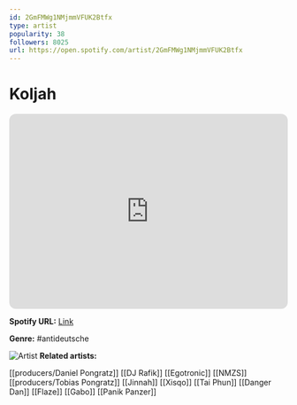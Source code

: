 ```yaml
---
id: 2GmFMWg1NMjmmVFUK2Btfx
type: artist
popularity: 38
followers: 8025
url: https://open.spotify.com/artist/2GmFMWg1NMjmmVFUK2Btfx
---
```

# Koljah

<iframe style="border-radius:12px" src="https://open.spotify.com/embed/artist/2GmFMWg1NMjmmVFUK2Btfx" width="100%" height="352" frameBorder="0" allowfullscreen="" allow="autoplay; clipboard-write; encrypted-media; fullscreen; picture-in-picture" loading="lazy"></iframe>

**Spotify URL:** [Link](https://open.spotify.com/artist/2GmFMWg1NMjmmVFUK2Btfx)

**Genre:**  #antideutsche

![Artist](https://i.scdn.co/image/ab6761610000e5ebb07228c8dac54fb1c025cc28)
**Related artists:**

[[producers/Daniel Pongratz]]
[[DJ Rafik]]
[[Egotronic]]
[[NMZS]]
[[producers/Tobias Pongratz]]
[[Jinnah]]
[[Xisqo]]
[[Tai Phun]]
[[Danger Dan]]
[[Flaze]]
[[Gabo]]
[[Panik Panzer]]
